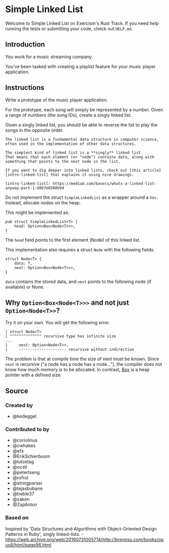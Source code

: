 # Simple Linked List

Welcome to Simple Linked List on Exercism's Rust Track.
If you need help running the tests or submitting your code, check out `HELP.md`.

## Introduction

You work for a music streaming company.

You've been tasked with creating a playlist feature for your music player application.

## Instructions

Write a prototype of the music player application.

For the prototype, each song will simply be represented by a number.
Given a range of numbers (the song IDs), create a singly linked list.

Given a singly linked list, you should be able to reverse the list to play the songs in the opposite order.

~~~~exercism/note
The linked list is a fundamental data structure in computer science, often used in the implementation of other data structures.

The simplest kind of linked list is a **singly** linked list.
That means that each element (or "node") contains data, along with something that points to the next node in the list.

If you want to dig deeper into linked lists, check out [this article][intro-linked-list] that explains it using nice drawings.

[intro-linked-list]: https://medium.com/basecs/whats-a-linked-list-anyway-part-1-d8b7e6508b9d
~~~~

Do not implement the struct `SimpleLinkedList` as a wrapper around a `Vec`. Instead, allocate nodes on the heap.

This might be implemented as:

```
pub struct SimpleLinkedList<T> {
    head: Option<Box<Node<T>>>,
}
```

The `head` field points to the first element (Node) of this linked list.

This implementation also requires a struct `Node` with the following fields:

```
struct Node<T> {
    data: T,
    next: Option<Box<Node<T>>>,
}
```

`data` contains the stored data, and `next` points to the following node (if available) or None.

## Why `Option<Box<Node<T>>>` and not just `Option<Node<T>>`?

Try it on your own. You will get the following error.

```
| struct Node<T>
| ^^^^^^^^^^^^^^ recursive type has infinite size
...
|     next: Option<Node<T>>,
|     --------------------- recursive without indirection
```

The problem is that at compile time the size of next must be known.
Since `next` is recursive ("a node has a node has a node..."), the compiler does not know how much memory is to be allocated.
In contrast, [Box](https://doc.rust-lang.org/std/boxed/) is a heap pointer with a defined size.

## Source

### Created by

- @kedeggel

### Contributed to by

- @coriolinus
- @cwhakes
- @efx
- @ErikSchierboom
- @lutostag
- @ocstl
- @petertseng
- @rofrol
- @stringparser
- @tejasbubane
- @treble37
- @xakon
- @ZapAnton

### Based on

Inspired by 'Data Structures and Algorithms with Object-Oriented Design Patterns in Ruby', singly linked-lists. - https://web.archive.org/web/20160731005714/http://brpreiss.com/books/opus8/html/page96.html